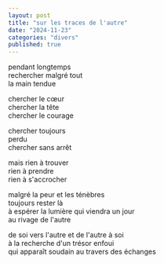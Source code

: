 ```yaml
---
layout: post
title: "sur les traces de l'autre"
date: "2024-11-23"
categories: "divers"
published: true
---
```


pendant longtemps  
rechercher malgré tout  
la main tendue  

chercher le cœur  
chercher la tête  
chercher le courage  

chercher toujours  
perdu  
chercher sans arrêt  

mais rien à trouver  
rien à prendre  
rien à s'accrocher  

malgré la peur et les ténèbres  
toujours rester là  
à espérer la lumière qui viendra un jour  
au rivage de l'autre  

de soi vers l'autre et de l'autre à soi  
à la recherche d'un trésor enfoui  
qui apparaît soudain au travers des échanges  
